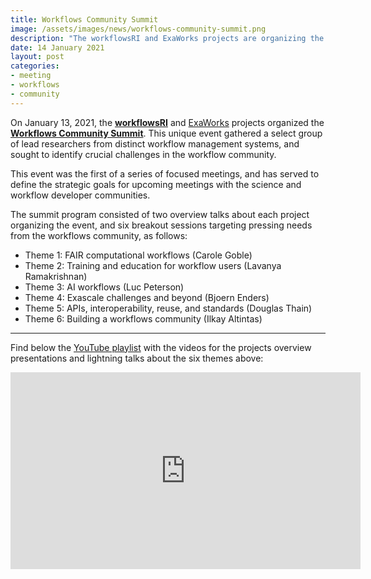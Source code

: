 ```yaml
---
title: Workflows Community Summit
image: /assets/images/news/workflows-community-summit.png
description: "The workflowsRI and ExaWorks projects are organizing the Workflows Community Summit. This unique event will gather a select group of lead researchers from distinct workflow management systems, and will seek to identify crucial challenges in the workflow community. This event will be the first of a series of focused meetings, and will serve to define the strategic goals for upcoming meetings with the science and workflow developer communities."
date: 14 January 2021
layout: post
categories:
- meeting
- workflows
- community
---
```


On January 13, 2021, the [**workflowsRI**](http://workflowsri.org) and 
[ExaWorks](http://exaworks.org) projects organized the [**Workflows Community 
Summit**](https://workflowsri.org/summits/community/). This unique event 
gathered a select group of lead researchers from distinct workflow management 
systems, and sought to identify crucial challenges in the workflow community. 

This event was the first of a series of focused meetings, and has served to 
define the strategic goals for upcoming meetings with the science and workflow 
developer communities.

The summit program consisted of two overview talks about each project 
organizing the event, and six breakout sessions targeting pressing 
needs from the workflows community, as follows:

- Theme 1: FAIR computational workflows (Carole Goble)
- Theme 2: Training and education for workflow users (Lavanya Ramakrishnan)
- Theme 3: AI workflows (Luc Peterson)
- Theme 4: Exascale challenges and beyond (Bjoern Enders)
- Theme 5: APIs, interoperability, reuse, and standards (Douglas Thain)
- Theme 6: Building a workflows community (Ilkay Altintas)

---

Find below the [YouTube playlist](https://www.youtube.com/channel/UCqCnXqWqKe9vF6cqKOj1CYw/videos) 
with the videos for the projects overview presentations and lightning 
talks about the six themes above:

<div class="resp-container">
<iframe width="560" height="315" src="https://www.youtube.com/embed/videoseries?list=PLAtmuqHExRvNf5zmggm2VwDedGoibO69U" frameborder="0" allow="accelerometer; autoplay; clipboard-write; encrypted-media; gyroscope; picture-in-picture" allowfullscreen class="resp-iframe"></iframe>
</div>
